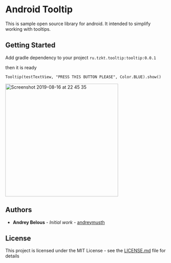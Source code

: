 # Android Tooltip

This is sample open source library for android. It intended to simplify working with tooltips.

## Getting Started

Add gradle dependency to your project `ru.tzkt.tooltip:tooltip:0.0.1`

then it is ready

`Tooltip(testTextView, "PRESS THIS BUTTON PLEASE", Color.BLUE).show()`

<img width="352" alt="Screenshot 2019-08-16 at 22 45 35" src="https://user-images.githubusercontent.com/22516523/63194078-c0cfdd00-c077-11e9-9b07-c979205f7d2f.png">


## Authors

* **Andrey Belous** - *Initial work* - [andreymusth](https://github.com/andreymusth)

## License

This project is licensed under the MIT License - see the [LICENSE.md](LICENSE.md) file for details
